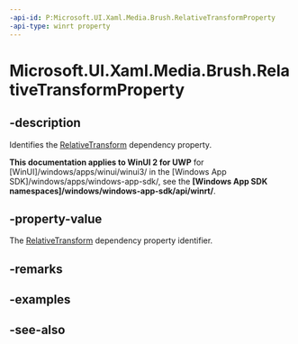 ```yaml
---
-api-id: P:Microsoft.UI.Xaml.Media.Brush.RelativeTransformProperty
-api-type: winrt property
---
```


<!-- Property syntax
public Windows.UI.Xaml.DependencyProperty RelativeTransformProperty { get; }
-->

# Microsoft.UI.Xaml.Media.Brush.RelativeTransformProperty

## -description
Identifies the [RelativeTransform](brush_relativetransform.md) dependency property.

**This documentation applies to WinUI 2 for UWP** for [WinUI]/windows/apps/winui/winui3/ in the [Windows App SDK]/windows/apps/windows-app-sdk/, see the **[Windows App SDK namespaces]/windows/windows-app-sdk/api/winrt/**.

## -property-value
The [RelativeTransform](brush_relativetransform.md) dependency property identifier.

## -remarks

## -examples

## -see-also
